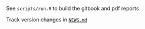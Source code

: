 See `scripts/run.R` to build the gitbook and pdf reports

Track version changes in [`NEWS.md`]('NEWS.md`)



    

   
